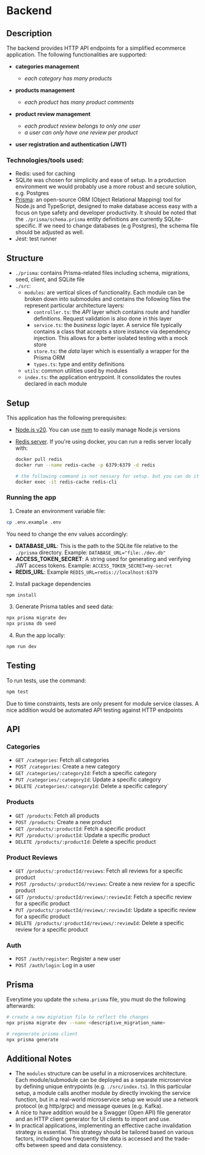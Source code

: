 # Backend

## Description

The backend provides HTTP API endpoints for a simplified ecommerce application. The following functionalities are supported:

- **categories management**
  - _each category has many products_
- **products management**
  - _each product has many product comments_
- **product review management**

  - _each product review belongs to only one user_
  - _a user can only have one review per product_

- **user registration and authentication (JWT)**

### Technologies/tools used:

- Redis: used for caching
- SQLite was chosen for simplicity and ease of setup. In a production environment we would probably use a more robust and secure solution, e.g. Postgres
- [Prisma](https://www.prisma.io/): an open-source ORM (Object Relational Mapping) tool for Node.js and TypeScript, designed to make database access easy with a focus on type safety and developer productivity. It should be noted that the `./prisma/schema.prisma` entity definitions are currently SQLite-specific. If we need to change databases (e.g Postgres), the schema file should be adjusted as well.
- Jest: test runner

## Structure

- `./prisma`: contains Prisma-related files including schema, migrations, seed, client, and SQLite file
- `./src`:
  - `modules`: are vertical slices of functionality. Each module can be broken down into submodules and contains the following files the represent particular architecture layers:
    - `controller.ts`: the _API_ layer which contains route and handler definitions. Request validation is also done in this layer
    - `service.ts`: the _business logic_ layer. A service file typically contains a class that accepts a store instance via dependency injection. This allows for a better isolated testing with a mock store
    - `store.ts`: the _data_ layer which is essentially a wrapper for the Prisma ORM
    - `types.ts`: type and entity definitions
  - `utils`: common utilities used by modules
  - `index.ts`: the application entrypoint. It consolidates the routes declared in each module

## Setup

This application has the following prerequisites:

- [Node.js v20](https://nodejs.org/en/download). You can use [nvm](https://github.com/nvm-sh/nvm) to easily manage Node.js versions
- [Redis server](https://redis.io/). If you're using docker, you can run a redis server locally with:

  ```sh
  docker pull redis
  docker run --name redis-cache -p 6379:6379 -d redis

  # the following command is not nessary for setup. but you can do it if you want to run a terminal inside the container
  docker exec -it redis-cache redis-cli
  ```

### Running the app

1. Create an environment variable file:

```sh
cp .env.example .env
```

You need to change the env values accordingly:

- **DATABASE_URL**: This is the path to the SQLite file relative to the `./prisma` directory. Example: `DATABASE_URL="file:./dev.db"`
- **ACCESS_TOKEN_SECRET**: A string used for generating and verifying JWT access tokens. Example: `ACCESS_TOKEN_SECRET=my-secret`
- **REDIS_URL**: Example `REDIS_URL=redis://localhost:6379`

2. Install package dependencies

```sh
npm install
```

3. Generate Prisma tables and seed data:

```sh
npx prisma migrate dev
npx prisma db seed
```

4. Run the app locally:

```sh
npm run dev
```

## Testing

To run tests, use the command:

```sh
npm test
```

Due to time constraints, tests are only present for module service classes. A nice addition would be automated API testing against HTTP endpoints

## API

### Categories

- `GET /categories`: Fetch all categories
- `POST /categories`: Create a new category
- `GET /categories/:categoryId`: Fetch a specific category
- `PUT /categories/:categoryId`: Update a specific category
- `DELETE /categories/:categoryId`: Delete a specific category`

### Products

- `GET /products`: Fetch all products
- `POST /products`: Create a new product
- `GET /products/:productId`: Fetch a specific product
- `PUT /products/:productId`: Update a specific product
- `DELETE /products/:productId`: Delete a specific product

### Product Reviews

- `GET /products/:productId/reviews`: Fetch all reviews for a specific product
- `POST /products/:productId/reviews`: Create a new review for a specific product
- `GET /products/:productId/reviews/:reviewId`: Fetch a specific review for a specific product
- `PUT /products/:productId/reviews/:reviewId`: Update a specific review for a specific product
- `DELETE /products/:productId/reviews/:reviewId`: Delete a specific review for a specific product

### Auth

- `POST /auth/register`: Register a new user
- `POST /auth/login`: Log in a user

## Prisma

Everytime you update the `schema.prisma` file, you must do the following afterwards:

```sh
# create a new migration file to reflect the changes
npx prisma migrate dev --name <descriptive_migration_name>

# regenerate prisma client
npx prisma generate
```

## Additional Notes

- The `modules` structure can be useful in a microservices architecture. Each module/submodule can be deployed as a separate microservice by defining unique entrypoints (e.g. `./src/index.ts`). In this particular setup, a module calls another module by directly invoking the service function, but in a real-world microservice setup we would use a network protocol (e.g http/grpc) and message queues (e.g. Kafka).
- A nice to have addition would be a Swagger (Open API) file generator and an HTTP client generator for UI clients to import and use.
- In practical applications, implementing an effective cache invalidation strategy is essential. This strategy should be tailored based on various factors, including how frequently the data is accessed and the trade-offs between speed and data consistency.
